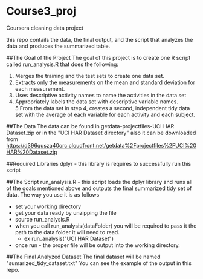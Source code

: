 # Course3_proj
Coursera cleaning data project

this repo contails the data, the final output, and the script that analyzes the data and produces the summarized table.

##The Goal of the Project
The goal of this project is to create one R script called run_analysis.R that does the following: 
  1. Merges the training and the test sets to create one data set.
  2. Extracts only the measurements on the mean and standard deviation for each measurement. 
  3. Uses descriptive activity names to name the activities in the data set
  4. Appropriately labels the data set with descriptive variable names. 
  5.From the data set in step 4, creates a second, independent tidy data set with the average of each variable for each activity and each subject.

##The Data
The data can be found in getdata-projectfiles-UCI HAR Dataset.zip or in the "UCI HAR Dataset directory"
also it can be downloaded from 
https://d396qusza40orc.cloudfront.net/getdata%2Fprojectfiles%2FUCI%20HAR%20Dataset.zip 

##Required Libraries
dplyr - this library is requires to successfully run this script

##The Script
run_analysis.R - this script loads the dplyr library and runs all of the goals mentioned above and outputs the final summarized tidy set of data.  The way you use it is as follows 
  * set your working directory
  * get your data ready by unzipping the file
  * source run_analysis.R
  * when you call run_analysis(dataFolder) you will be required to pass it the path to the data folder it will need to read.
    + ex run_analysis("UCI HAR Dataset")
  * once run - the proper file will be output into the working directory.

##The Final Analyzed Dataset
The final dataset will be named "sumarized_tidy_dataset.txt"  You can see the example of the output in this repo.

